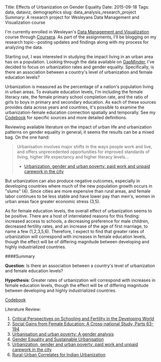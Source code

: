 Title: Effects of Urbanization on Gender Equality
Date: 2015-09-18
Tags: data, dataviz, demographics
slug: data_analysis_research_project
Summary: A research project for Wesleyans Data Management and Visualization course

I'm currently enrolled in Wesleyan's [Data Management and Visualization](https://www.coursera.org/learn/data-visualization) course through [Coursera](https://www.coursera.org/). As part of the assignments, I'll be blogging on my research topic--posting updates and findings along with my process for analyzing the data.

Starting out, I was interested in studying the impact living in an urban area has on a population. Looking through the data available on [GapMinder](http://www.gapminder.org/), I've decided to focus on urbanization rates and gender equality. Specifically, is there an association between a country's level of urbanization and female education levels?

Urbanization is measured as the percentage of a nation's population living in urban areas. To evaluate education levels, I'm including the female literacy rate, the female primary school completion rate, and the ratio of girls to boys in primary and secondary education. As each of these sources provides data across years and countries, it's possible to examine the urbanization-female education connection spatially and temporally. See my [Codebook](https://docs.google.com/spreadsheets/d/1zYf7P7lnjFMdVp6CCQV0t0TgFRBUfa7oz9TqIfaZSzY/edit?usp=sharing) for specific sources and more detailed definitions.

Reviewing available literature on the impact of urban life and urbanization patterns on gender equality in general, it seems the results can be a mixed bag. On the one hand:
> Urbanisation involves major shifts in the ways people work and live, and offers unprecedented opportunities for improved standards of living, higher life expectancy and higher literacy levels...
> 
> - [Urbanization, gender and urban poverty: paid work and unpaid carework in the city](http://www.unfpa.org/sites/default/files/resource-pdf/UEPI%207%20Tacoli%20Mar%202012.pdf)

But urbanization can also produce negative outcomes, especially in developing countries where much of the new population growth occurs in "slums" (4). Since cities are more expensive than rural areas, and female labor continues to be less stable and have lower pay than men's, women in urban areas face greater economic stress (3,5).

As for female education levels, the overall effect of urbanization seems to be positive. There are a host of interrelated reasons for this finding: increased access to schools, a decreasing preference for male children, decreased fertility rates, and an increase of the age of first marriage, to name a few (1,2,3,5,6). Therefore, I expect to find that greater rates of urbanization will correspond with increases in female education levels, though the effect will be of differing magnitude between developing and highly industrialized countries.

####Summary

**Question**: Is there an association between a country's level of urbanization and female education levels?

**Hypothesis**: Greater rates of urbanization will correspond with increases in female education levels, though the effect will be of differing magnitude between developing and highly industrialized countries.

[Codebook](https://docs.google.com/spreadsheets/d/1zYf7P7lnjFMdVp6CCQV0t0TgFRBUfa7oz9TqIfaZSzY/edit?usp=sharing)

Literature Review:

1. [Critical Perspectives on Schooling and Fertility in the Developing World](https://books.google.com/books?id=xCN_RNZlCBsC&lpg=PA23&ots=blXLKsiCDN&dq=urbanization%20%22female%20education%22&lr&pg=PA39#v=onepage&q=urbanization&f=false)
2. [Social Gains from Female Education: A Cross-national Study, Parts 63-194](https://books.google.com/books?id=TmIJDM6ZehIC&lpg=PR7&ots=2s-IXyZ9fn&dq=urbanization%20female%20education&lr&pg=PA6#v=onepage&q=urbanization&f=false)
3. [Urbanisation and urban poverty: A gender analysis](http://www.researchgate.net/profile/Rachel_Masika/publication/236873537_Urbanisation_and_urban_poverty_A_gender_analysis/links/0a85e52f217cfed46a000000.pdf)
4. [Gender Equality and Sustainable Urbanisation](http://www.un.org/womenwatch/feature/urban/downloads/WomenWatch_Gender_Equality_and_Sustainable_Urbanisation-fact_sheet.pdf)
5. [Urbanization, gender and urban poverty: paid work and unpaid carework in the city](http://www.unfpa.org/sites/default/files/resource-pdf/UEPI%207%20Tacoli%20Mar%202012.pdf)
6. [Rural-Urban Correlates for Indian Urbanization](http://www.jstor.org/stable/214623?seq=1#page_scan_tab_contents)


